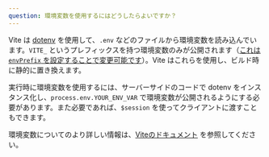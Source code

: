 ```yaml
---
question: 環境変数を使用するにはどうしたらよいですか？
---
```


Vite は [dotenv](https://github.com/motdotla/dotenv) を使用して、`.env` などのファイルから環境変数を読み込んでいます。`VITE_` というプレフィックスを持つ環境変数のみが公開されます（[これは`envPrefix` を設定することで変更可能です](https://ja.vitejs.dev/config/#envprefix)）。Vite はこれらを使用し、ビルド時に静的に置き換えます。

実行時に環境変数を使用するには、サーバーサイドのコードで dotenv をインスタンス化し、`process.env.YOUR_ENV_VAR` で環境変数が公開されるようにする必要があります。また必要であれば、`$session` を使ってクライアントに渡すこともできます。

環境変数についてのより詳しい情報は、[Viteのドキュメント](https://ja.vitejs.dev/guide/env-and-mode.html#env-files) を参照してください。
